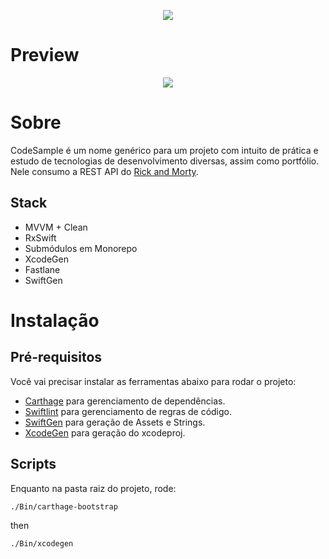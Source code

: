 <p align="center">
  <img src="https://i.ibb.co/qCYZwwt/i-Tunes-Artwork-1x.png">
</p>

# Preview

<p align="center">
  <img src="https://media1.giphy.com/media/hqmYJBuXfvpYJMTyTY/giphy.gif">
</p>

# Sobre

CodeSample é um nome genérico para um projeto com intuito de prática e estudo de tecnologias de desenvolvimento diversas, assim como portfólio. Nele consumo a REST API do [Rick and Morty](https://rickandmortyapi.com/). 

## Stack

- MVVM + Clean
- RxSwift
- Submódulos em Monorepo
- XcodeGen
- Fastlane
- SwiftGen

# Instalação

## Pré-requisitos
Você vai precisar instalar as ferramentas abaixo para rodar o projeto:

- [Carthage](https://github.com/Carthage/Carthage) para gerenciamento de dependências.
- [Swiftlint](https://github.com/realm/SwiftLint) para gerenciamento de regras de código.
- [SwiftGen](https://github.com/SwiftGen/SwiftGen) para geração de Assets e Strings.
- [XcodeGen](https://github.com/yonaskolb/XcodeGen) para geração do xcodeproj.


## Scripts

Enquanto na pasta raiz do projeto, rode:
```sh
./Bin/carthage-bootstrap
```
then

```sh
./Bin/xcodegen
```
